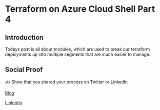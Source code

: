 # Terraform on Azure Cloud Shell Part 4

## Introduction

Todays post is all about modules, which are used to break our terraform deployments up into multiple segments that are much easier to manage.

## Social Proof

✍️ Show that you shared your process on Twitter or LinkedIn

[Blog](https://michaeldurkan.com/2021/12/15/100daysofcloud-day38-terraformonazurecloudshellpart4/)

[LinkedIn](https://www.linkedin.com/posts/michael-durkan-1a72a759_100-days-of-cloud-day-38-terraform-on-activity-6877012912226013185-8nLQ)
